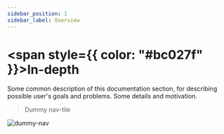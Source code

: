 ```yaml
---
sidebar_position: 1
sidebar_label: Overview
---
```


# <span style={{ color: "#bc027f" }}>In-depth</span>

<p style={{ fontSize: "1.25rem" }}>
Some common description of this documentation section, for describing possible user's goals and problems. Some details and motivation.
</p>

> Dummy nav-tile

![dummy-nav](/img/dummy-nav.png)

